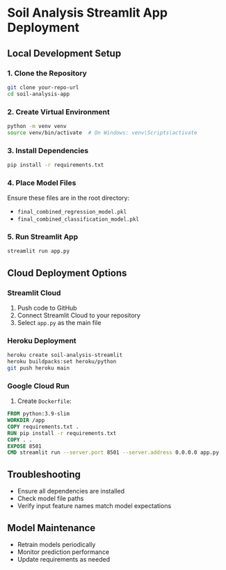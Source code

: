 # Soil Analysis Streamlit App Deployment

## Local Development Setup

### 1. Clone the Repository
```bash
git clone your-repo-url
cd soil-analysis-app
```

### 2. Create Virtual Environment
```bash
python -m venv venv
source venv/bin/activate  # On Windows: venv\Scripts\activate
```

### 3. Install Dependencies
```bash
pip install -r requirements.txt
```

### 4. Place Model Files
Ensure these files are in the root directory:
- `final_combined_regression_model.pkl`
- `final_combined_classification_model.pkl`

### 5. Run Streamlit App
```bash
streamlit run app.py
```

## Cloud Deployment Options

### Streamlit Cloud
1. Push code to GitHub
2. Connect Streamlit Cloud to your repository
3. Select `app.py` as the main file

### Heroku Deployment
```bash
heroku create soil-analysis-streamlit
heroku buildpacks:set heroku/python
git push heroku main
```

### Google Cloud Run
1. Create `Dockerfile`:
```dockerfile
FROM python:3.9-slim
WORKDIR /app
COPY requirements.txt .
RUN pip install -r requirements.txt
COPY . .
EXPOSE 8501
CMD streamlit run --server.port 8501 --server.address 0.0.0.0 app.py
```

## Troubleshooting
- Ensure all dependencies are installed
- Check model file paths
- Verify input feature names match model expectations

## Model Maintenance
- Retrain models periodically
- Monitor prediction performance
- Update requirements as needed
